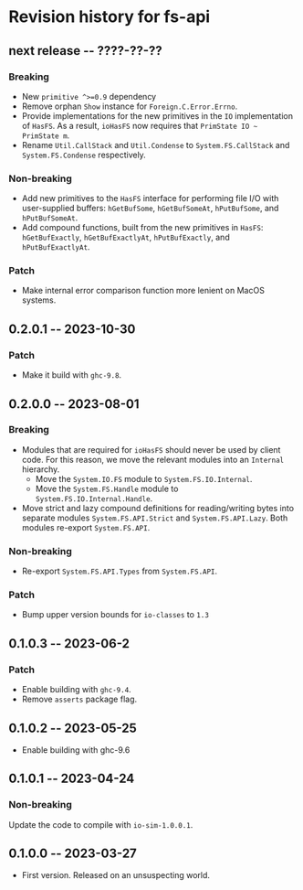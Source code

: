 # Revision history for fs-api

## next release -- ????-??-??

### Breaking

* New `primitive ^>=0.9` dependency
* Remove orphan `Show` instance for `Foreign.C.Error.Errno`.
* Provide implementations for the new primitives in the `IO` implementation of
  `HasFS`. As a result, `ioHasFS` now requires that `PrimState IO ~ PrimState m`.
* Rename `Util.CallStack` and `Util.Condense` to `System.FS.CallStack` and
  `System.FS.Condense` respectively.

### Non-breaking

* Add new primitives to the `HasFS` interface for performing file I/O with
  user-supplied buffers: `hGetBufSome`, `hGetBufSomeAt`, `hPutBufSome`, and
  `hPutBufSomeAt`.
* Add compound functions, built from the new primitives in `HasFS`:
  `hGetBufExactly`, `hGetBufExactlyAt`, `hPutBufExactly`,  and
  `hPutBufExactlyAt`.

### Patch

* Make internal error comparison function more lenient on MacOS systems.

## 0.2.0.1 -- 2023-10-30

### Patch

* Make it build with `ghc-9.8`.

## 0.2.0.0 -- 2023-08-01

### Breaking

* Modules that are required for `ioHasFS` should never be used by client code.
  For this reason, we move the relevant modules into an `Internal` hierarchy.
  * Move the `System.IO.FS` module to `System.FS.IO.Internal`.
  * Move the `System.FS.Handle` module to `System.FS.IO.Internal.Handle`.
* Move strict and lazy compound definitions for reading/writing bytes into
  separate modules `System.FS.API.Strict` and `System.FS.API.Lazy`. Both modules
  re-export `System.FS.API`.

### Non-breaking

* Re-export `System.FS.API.Types` from `System.FS.API`.

### Patch

* Bump upper version bounds for `io-classes` to `1.3`

## 0.1.0.3 -- 2023-06-2

### Patch

* Enable building with `ghc-9.4`.
* Remove `asserts` package flag.

## 0.1.0.2 -- 2023-05-25

* Enable building with ghc-9.6

## 0.1.0.1 -- 2023-04-24

### Non-breaking

Update the code to compile with `io-sim-1.0.0.1`.

## 0.1.0.0 -- 2023-03-27

* First version. Released on an unsuspecting world.
